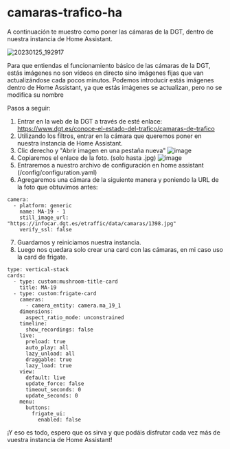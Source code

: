 # camaras-trafico-ha

A continuación te muestro como poner las cámaras de la DGT, dentro de nuestra instancia de Home Assistant.

![20230125_192917](https://user-images.githubusercontent.com/34164094/214651478-e3267462-956c-4421-a4dc-08a8ac1e7a7b.gif)


Para que entiendas el funcionamiento básico de las cámaras de la DGT, estás imágenes no son vídeos en directo sino imágenes fijas que van actualizándose cada pocos minutos. Podemos introducir estás imágenes dentro de Home Assistant, ya que estás imágenes se actualizan, pero no se modifica su nombre

Pasos a seguir:

1. Entrar en la web de la DGT a través de esté enlace: https://www.dgt.es/conoce-el-estado-del-trafico/camaras-de-trafico
2. Utilizando los filtros, entrar en la cámara que queremos poner en nuestra instancia de Home Assistant.
3. Clic derecho y "Abrir imagen en una pestaña nueva"
![image](https://user-images.githubusercontent.com/34164094/214644491-655452aa-6125-4ca4-8c75-4fae9570222e.png)
4. Copiaremos el enlace de la foto. (solo hasta .jpg)
![image](https://user-images.githubusercontent.com/34164094/214645678-1b7b6cc2-14bd-42fa-800e-108b2aae7738.png)
5. Entraremos a nuestro archivo de configuración en home assistant (/config/configuration.yaml)
6. Agregaremos una cámara de la siguiente manera y poniendo la URL de la foto que obtuvimos antes:
```
camera:
  - platform: generic
    name: MA-19 - 1
    still_image_url: "https://infocar.dgt.es/etraffic/data/camaras/1398.jpg"
    verify_ssl: false
```
7. Guardamos y reiniciamos nuestra instancia.
8. Luego nos quedara solo crear una card con las cámaras, en mi caso uso la card de frigate.

```
type: vertical-stack
cards:
  - type: custom:mushroom-title-card
    title: MA-19
  - type: custom:frigate-card
    cameras:
      - camera_entity: camera.ma_19_1
    dimensions:
      aspect_ratio_mode: unconstrained
    timeline:
      show_recordings: false
    live:
      preload: true
      auto_play: all
      lazy_unload: all
      draggable: true
      lazy_load: true
    view:
      default: live
      update_force: false
      timeout_seconds: 0
      update_seconds: 0
    menu:
      buttons:
        frigate_ui:
          enabled: false
```
¡Y eso es todo, espero que os sirva y que podáis disfrutar cada vez más de vuestra instancia de Home Assistant!

